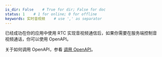 ```yaml
---
is_dir: False    # True for dir; False for doc
status: 1    # 1 for online; 0 for offline
keywords: 实时音视频    # use ',' as separator
---
```


已经成功在你的应用中使用 RTC 实现音视频通信后，如果你需要在服务端控制音视频通话，你可以使用 OpenAPI。

关于如何调用 OpenAPI，参看 [调用 OpenAPI](69828)。

